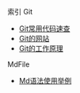 索引
Git
- [Git常用代码速查](Git-Check.md)
- [Git的网站](Git-Website.md)
- [Git的工作原理](Git-WorkingPrinciple.md)

MdFile
- [Md语法使用举例](Md-CheckHowToWrite.md)
